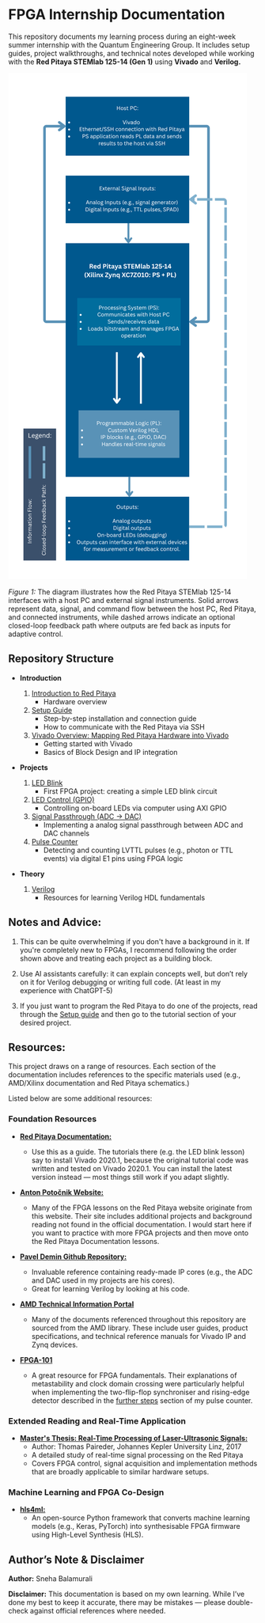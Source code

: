 # FPGA Internship Documentation

This repository documents my learning process during an eight-week summer internship with the Quantum Engineering Group. It includes setup guides, project walkthroughs, and technical notes developed while working with the **Red Pitaya STEMlab 125-14 (Gen 1)** using **Vivado** and **Verilog.**

![high_level_system_overview](/images/read_me/high_level_system_overview.png)

*Figure 1:* The diagram illustrates how the Red Pitaya STEMlab 125-14 interfaces with a host PC and external signal instruments. Solid arrows represent data, signal, and command flow between the host PC, Red Pitaya, and connected instruments, while dashed arrows indicate an optional closed-loop feedback path where outputs are fed back as inputs for adaptive control.

## Repository Structure

- **Introduction**
    1. [Introduction to Red Pitaya](/introduction/red_pitaya.md)
        - Hardware overview
    2. [Setup Guide](/introduction/setup_guide.md)
        - Step-by-step installation and connection guide
        - How to communicate with the Red Pitaya via SSH
    3. [Vivado Overview: Mapping Red Pitaya Hardware into Vivado](/introduction/vivado_overview.md)
        - Getting started with Vivado
        - Basics of Block Design and IP integration

- **Projects**
    1. [LED Blink](/projects/led_blink.md)
        - First FPGA project: creating a simple LED blink circuit 
    2. [LED Control (GPIO)](/projects/led_control_gpio.md)
        - Controlling on-board LEDs via computer using AXI GPIO
    3. [Signal Passthrough (ADC -> DAC)](/projects/signal_passthrough_adc_dac.md)
        - Implementing a analog signal passthrough between ADC and DAC channels
    4. [Pulse Counter](/projects/pulse_counter.md)
        - Detecting and counting LVTTL pulses (e.g., photon or TTL events) via digital E1 pins using FPGA logic

- **Theory**
    1. [Verilog](/theory/verilog.md)
        - Resources for learning Verilog HDL fundamentals

## Notes and Advice:

1. This can be quite overwhelming if you don't have a background in it. If you're completely new to FPGAs, I recommend following the order shown above and treating each project as a building block. 

2. Use AI assistants carefully: it can explain concepts well, but don’t rely on it for Verilog debugging or writing full code. (At least in my experience with ChatGPT-5) 

3. If you just want to program the Red Pitaya to do one of the projects, read through the [Setup guide](/introduction/setup_guide.md) and then go to the tutorial section of your desired project.

## Resources:

This project draws on a range of resources. Each section of the documentation includes references to the specific materials used (e.g., AMD/Xilinx documentation and Red Pitaya schematics.)  

Listed below are some additional resources:

### Foundation Resources

- [**Red Pitaya Documentation:**](https://redpitaya-knowledge-base.readthedocs.io/en/latest/learn_fpga/fpga_learn.html)
    - Use this as a guide. The tutorials there (e.g. the LED blink lesson) say to install Vivado 2020.1, because the original tutorial code was written and tested on Vivado 2020.1. You can install the latest version instead — most things still work if you adapt slightly.

- [**Anton Potočnik Website:**](https://antonpotocnik.com/?cat=29)
    - Many of the FPGA lessons on the Red Pitaya website originate from this website. Their site includes additional projects and background reading not found in the official documentation. I would start here if you want to practice with more FPGA projects and then move onto the Red Pitaya Documentation lessons.

- [**Pavel Demin Github Repository:**](https://github.com/pavel-demin/red-pitaya-notes/tree/master/cores)
    - Invaluable reference containing ready-made IP cores (e.g., the ADC and DAC used in my projects are his cores).
    - Great for learning Verilog by looking at his code.

- [**AMD Technical Information Portal**](https://docs.amd.com/)
    - Many of the documents referenced throughout this repository are sourced from the AMD library. These include user guides, product specifications, and technical reference manuals for Vivado IP and Zynq devices.

- [**FPGA-101**](https://nandland.com/fpga-101/)
    - A great resource for FPGA fundamentals. Their explanations of metastability and clock domain crossing were particularly helpful when implementing the two-flip-flop synchroniser and rising-edge detector described in the [further steps](/projects/pulse_counter.md#further-steps) section of my pulse counter.

### Extended Reading and Real-Time Application

- [**Master's Thesis: Real-Time Processing of Laser-Ultrasonic Signals:**](https://epub.jku.at/obvulihs/download/pdf/2406394?originalFilename=true )
    - Author: Thomas Paireder, Johannes Kepler University Linz, 2017
    - A detailed study of real-time signal processing on the Red Pitaya
    - Covers FPGA control, signal acquisition and implementation methods that are broadly applicable to similar hardware setups. 

### Machine Learning and FPGA Co-Design

- [**hls4ml:**](https://fastmachinelearning.org/hls4ml/)
    - An open-source Python framework that converts machine learning models (e.g., Keras, PyTorch) into synthesisable FPGA firmware using High-Level Synthesis (HLS).

## Author’s Note & Disclaimer

**Author:** Sneha Balamurali

**Disclaimer:** This documentation is based on my own learning. While I’ve done my best to keep it accurate, there may be mistakes — please double-check against official references where needed.